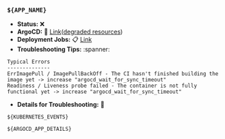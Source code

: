 ### `${APP_NAME}`
* __Status:__ :x:
* __ArgoCD:__ :link: [Link](https://${ARGOCD_SERVER}/applications/argocd/${APP_NAME}?view=tree&resource=)([degraded resources](https://${ARGOCD_SERVER}/applications/argocd/${APP_NAME}?view=tree&resource=health%3ADegraded))
* __Deployment Jobs:__ :clipboard: [Link](https://github.com/${REPO}/actions/runs/${RUN_ID})
* __Troubleshooting Tips:__ :spanner:
```
Typical Errors
--------------
ErrImagePull / ImagePullBackOff - The CI hasn't finished building the image yet -> increase "argocd_wait_for_sync_timeout"
Readiness / Liveness probe failed - The container is not fully functional yet -> increase "argocd_wait_for_sync_timeout"

```
* __Details for Troubleshooting:__ :ring_buoy:
```
${KUBERNETES_EVENTS}
```

```
${ARGOCD_APP_DETAILS}
```
